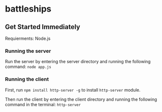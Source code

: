 # battleships

## Get Started Immediately
Requierments:
	Node.js

### Running the server	
Run the server by entering the server directory and running the following command:
```node app.js```

### Running the client
First, run
```npm install http-server -g```
to install ```http-server``` module.

Then run the client by entering the client directory and running the following command in the terminal:
```http-server```